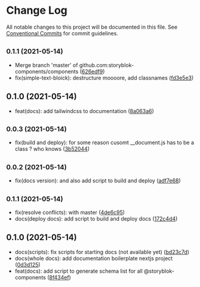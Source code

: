 # Change Log

All notable changes to this project will be documented in this file.
See [Conventional Commits](https://conventionalcommits.org) for commit guidelines.

## <small>0.1.1 (2021-05-14)</small>

* Merge branch 'master' of github.com:storyblok-components/components ([626edf9](https://github.com/storyblok-components/components/commit/626edf9))
* fix(simple-text-bloick): destructure moooore, add classnames ([fd3e5e3](https://github.com/storyblok-components/components/commit/fd3e5e3))





## 0.1.0 (2021-05-14)

* feat(docs): add tailwindcss to documentation ([8a063a6](https://github.com/storyblok-components/components/commit/8a063a6))





## <small>0.0.3 (2021-05-14)</small>

* fix(build and deploy): for some reason cusomt __document.js has to be a class ? who knows ([3b52044](https://github.com/storyblok-components/components/commit/3b52044))





## <small>0.0.2 (2021-05-14)</small>

* fix(docs version): and also add script to build and deploy ([adf7e68](https://github.com/storyblok-components/components/commit/adf7e68))





## <small>0.1.1 (2021-05-14)</small>

* fix(resolve conflicts): with master ([4de6c95](https://github.com/storyblok-components/components/commit/4de6c95))
* docs(deploy docs): add script to build and deploy docs ([172c4d4](https://github.com/storyblok-components/components/commit/172c4d4))





## 0.1.0 (2021-05-14)

* docs(scripts): fix scripts for starting docs (not available yet) ([bd23c7d](https://github.com/storyblok-components/components/commit/bd23c7d))
* docs(whole docs): add documentation boilerplate nextjs project ([0d3d125](https://github.com/storyblok-components/components/commit/0d3d125))
* feat(docs): add script to generate schema list for all @storyblok-components ([8f434ef](https://github.com/storyblok-components/components/commit/8f434ef))
